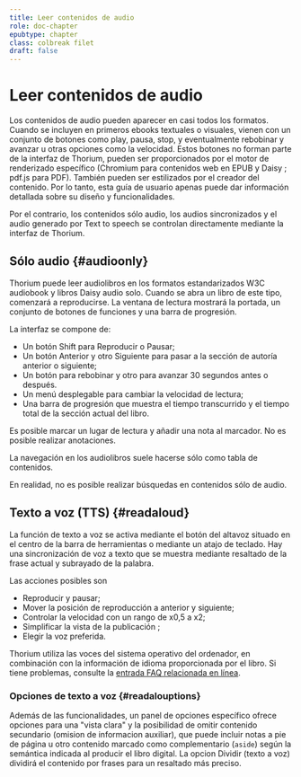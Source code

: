 ```yaml
---
title: Leer contenidos de audio
role: doc-chapter
epubtype: chapter
class: colbreak filet
draft: false
---
```


# Leer contenidos de audio

Los contenidos de audio pueden aparecer en casi todos los formatos. Cuando se incluyen en primeros ebooks textuales o visuales, vienen con un conjunto de botones como play, pausa, stop, y eventualmente rebobinar y avanzar u otras opciones como la velocidad. Estos botones no forman parte de la interfaz de Thorium, pueden ser proporcionados por el motor de renderizado específico (Chromium para contenidos web en EPUB y Daisy ; pdf.js para PDF). También pueden ser estilizados por el creador del contenido. Por lo tanto, esta guía de usuario apenas puede dar información detallada sobre su diseño y funcionalidades.

Por el contrario, los contenidos sólo audio, los audios sincronizados y el audio generado por Text to speech se controlan directamente mediante la interfaz de Thorium.

## Sólo audio {#audioonly}

Thorium puede leer audiolibros en los formatos estandarizados W3C audiobook y libros Daisy audio solo. Cuando se abra un libro de este tipo, comenzará a reproducirse. La ventana de lectura mostrará la portada, un conjunto de botones de funciones y una barra de progresión.

La interfaz se compone de:
* Un botón Shift para Reproducir o Pausar;
* Un botón Anterior y otro Siguiente para pasar a la sección de autoría anterior o siguiente;
* Un botón para rebobinar y otro para avanzar 30 segundos antes o después.
* Un menú desplegable para cambiar la velocidad de lectura;
* Una barra de progresión que muestra el tiempo transcurrido y el tiempo total de la sección actual del libro.

Es posible marcar un lugar de lectura y añadir una nota al marcador. No es posible realizar anotaciones.

La navegación en los audiolibros suele hacerse sólo como tabla de contenidos.

En realidad, no es posible realizar búsquedas en contenidos sólo de audio.

## Texto a voz (TTS) {#readaloud}

La función de texto a voz se activa mediante el botón del altavoz situado en el centro de la barra de herramientas o mediante un atajo de teclado.
Hay una sincronización de voz a texto que se muestra mediante
resaltado de la frase actual y subrayado de la palabra.

Las acciones posibles son

- Reproducir y pausar;
- Mover la posición de reproducción a anterior y siguiente;
- Controlar la velocidad con un rango de x0,5 a x2;
- Simplificar la vista de la publicación ;
- Elegir la voz preferida.

<div class="framed">

Thorium utiliza las voces del sistema operativo del ordenador, en
combinación con la información de idioma proporcionada por el libro.
Si tiene problemas, consulte la 
[entrada FAQ relacionada en línea](https://thorium.edrlab.org/es/th3/400_ressources/430_faq/index.html).

</div>

### Opciones de texto a voz {#readalouptions}

Además de las funcionalidades, un panel de opciones específico ofrece opciones para una "vista clara" y la posibilidad de omitir contenido secundario (<span class="ui_info">omision de informacion auxiliar</span>), que puede incluir notas a pie de página u otro contenido marcado como complementario (`aside`) según la semántica indicada al producir el libro digital. La opcion <span class="ui_info">Dividir (texto a voz)</span> dividirá el contenido por frases para un resaltado más preciso.

</section>
<section class="filet">
